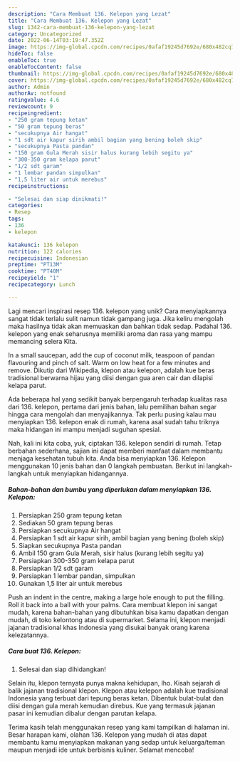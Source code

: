 ```yaml
---
description: "Cara Membuat 136. Kelepon yang Lezat"
title: "Cara Membuat 136. Kelepon yang Lezat"
slug: 1342-cara-membuat-136-kelepon-yang-lezat
category: Uncategorized
date: 2022-06-14T03:19:47.352Z
image: https://img-global.cpcdn.com/recipes/0afaf19245d7692e/680x482cq70/136-kelepon-foto-resep-utama.jpg
hideToc: false
enableToc: true
enableTocContent: false
thumbnail: https://img-global.cpcdn.com/recipes/0afaf19245d7692e/680x482cq70/136-kelepon-foto-resep-utama.jpg
cover: https://img-global.cpcdn.com/recipes/0afaf19245d7692e/680x482cq70/136-kelepon-foto-resep-utama.jpg
author: Admin
authorAv: notfound
ratingvalue: 4.6
reviewcount: 9
recipeingredient:
- "250 gram tepung ketan"
- "50 gram tepung beras"
- "secukupnya Air hangat"
- "1 sdt air kapur sirih ambil bagian yang bening boleh skip"
- "secukupnya Pasta pandan"
- "150 gram Gula Merah sisir halus kurang lebih segitu ya"
- "300-350 gram kelapa parut"
- "1/2 sdt garam"
- "1 lembar pandan simpulkan"
- "1,5 liter air untuk merebus"
recipeinstructions:

- "Selesai dan siap dinikmati!"
categories:
- Resep
tags:
- 136
- kelepon

katakunci: 136 kelepon 
nutrition: 122 calories
recipecuisine: Indonesian
preptime: "PT13M"
cooktime: "PT40M"
recipeyield: "1"
recipecategory: Lunch

---
```





Lagi mencari inspirasi resep 136. kelepon yang unik? Cara menyiapkannya sangat tidak terlalu sulit namun tidak gampang juga. Jika keliru mengolah maka hasilnya tidak akan memuaskan dan bahkan tidak sedap. Padahal 136. kelepon yang enak seharusnya memiliki aroma dan rasa yang mampu memancing selera Kita.





In a small saucepan, add the cup of coconut milk, teaspoon of pandan flavouring and pinch of salt. Warm on low heat for a few minutes and remove. Dikutip dari Wikipedia, klepon atau kelepon, adalah kue beras tradisional berwarna hijau yang diisi dengan gua aren cair dan dilapisi kelapa parut.

Ada beberapa hal yang sedikit banyak berpengaruh terhadap kualitas rasa dari 136. kelepon, pertama dari jenis bahan, lalu pemilihan bahan segar hingga cara mengolah dan menyajikannya. Tak perlu pusing kalau mau menyiapkan 136. kelepon enak di rumah, karena asal sudah tahu triknya maka hidangan ini mampu menjadi suguhan spesial.






Nah, kali ini kita coba, yuk, ciptakan 136. kelepon sendiri di rumah. Tetap berbahan sederhana, sajian ini dapat memberi manfaat dalam membantu menjaga kesehatan tubuh kita. Anda bisa menyiapkan 136. Kelepon menggunakan 10 jenis bahan dan 0 langkah pembuatan. Berikut ini langkah-langkah untuk menyiapkan hidangannya.

<!--inarticleads1-->

##### Bahan-bahan dan bumbu yang diperlukan dalam menyiapkan 136. Kelepon:

1. Persiapkan 250 gram tepung ketan
1. Sediakan 50 gram tepung beras
1. Persiapkan secukupnya Air hangat
1. Persiapkan 1 sdt air kapur sirih, ambil bagian yang bening (boleh skip)
1. Siapkan secukupnya Pasta pandan
1. Ambil 150 gram Gula Merah, sisir halus (kurang lebih segitu ya)
1. Persiapkan 300-350 gram kelapa parut
1. Persiapkan 1/2 sdt garam
1. Persiapkan 1 lembar pandan, simpulkan
1. Gunakan 1,5 liter air untuk merebus


Push an indent in the centre, making a large hole enough to put the filling. Roll it back into a ball with your palms. Cara membuat klepon ini sangat mudah, karena bahan-bahan yang dibutuhkan bisa kamu dapatkan dengan mudah, di toko kelontong atau di supermarket. Selama ini, klepon menjadi jajanan tradisional khas Indonesia yang disukai banyak orang karena kelezatannya. 

<!--inarticleads2-->

##### Cara buat 136. Kelepon:


1. Selesai dan siap dihidangkan!

Selain itu, klepon ternyata punya makna kehidupan, lho. Kisah sejarah di balik jajanan tradisional klepon. Klepon atau kelepon adalah kue tradisional Indonesia yang terbuat dari tepung beras ketan. Dibentuk bulat-bulat dan diisi dengan gula merah kemudian direbus. Kue yang termasuk jajanan pasar ini kemudian dibalur dengan parutan kelapa. 

Terima kasih telah menggunakan resep yang kami tampilkan di halaman ini. Besar harapan kami, olahan 136. Kelepon yang mudah di atas dapat membantu kamu menyiapkan makanan yang sedap untuk keluarga/teman maupun menjadi ide untuk berbisnis kuliner. Selamat mencoba!
